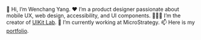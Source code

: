 👋 Hi, I’m Wenchang Yang.
❤️ I’m a product designer passionate about mobile UX, web design, accessibility, and UI components. 
👨🏻‍💻 I’m the creator of [UIKit Lab](https://apps.apple.com/in/app/uikit-lab/id1572751890).
📏 I’m currently working at MicroStrategy.
📫 Here is my [portfolio](https://www.wenchangyang.com).

<!---
SSTXNEO/SSTXNEO is a ✨ special ✨ repository because its `README.md` (this file) appears on your GitHub profile.
You can click the Preview link to take a look at your changes.
--->
